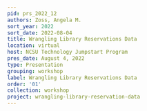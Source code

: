 ```yaml
---
pid: prs_2022_12
authors: Zoss, Angela M.
sort_year: 2022
sort_date: 2022-08-04
title: Wrangling Library Reservations Data
location: virtual
host: NCSU Technology Jumpstart Program
pres_date: August 4, 2022
type: Presentation
grouping: workshop
label: Wrangling Library Reservations Data
order: '01'
collection: workshop
project: wrangling-library-reservation-data
---
```

